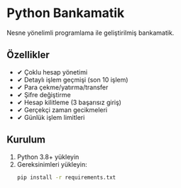 # Python Bankamatik 

Nesne yönelimli programlama ile geliştirilmiş bankamatik.

## Özellikler

- ✔ Çoklu hesap yönetimi
- ✔ Detaylı işlem geçmişi (son 10 işlem)
- ✔ Para çekme/yatırma/transfer
- ✔ Şifre değiştirme
- ✔ Hesap kilitleme (3 başarısız giriş)
- ✔ Gerçekçi zaman gecikmeleri
- ✔ Günlük işlem limitleri

## Kurulum

1. Python 3.8+ yükleyin
2. Gereksinimleri yükleyin:
   ```bash
   pip install -r requirements.txt
